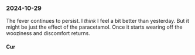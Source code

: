 ### 2024-10-29
The fever continues to persist. I _think_ I feel a bit better than yesterday. But it might be just the effect of the paracetamol. Once it starts wearing off the wooziness and discomfort returns.

#### Cur
